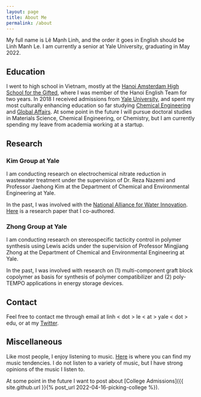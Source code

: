 ```yaml
---
layout: page
title: About Me
permalink: /about
---
```


My full name is Lê Mạnh Linh, and the order it goes in English should be Linh Manh Le. I am currently a senior at Yale University, graduating in May 2022.

## Education

I went to high school in Vietnam, mostly at the [Hanoi Amsterdam High School for the Gifted](http://www.hn-ams.edu.vn/en), where I was member of the Hanoi English Team for two years. In 2018 I received admissions from [Yale University](https://yale.edu), and spent my most culturally enhancing education so far studying [Chemical Engineering](https://seas.yale.edu/departments/chemical-and-environmental-engineering) and [Global Affairs](https://jackson.yale.edu/academics/the-global-affairs-major/). At some point in the future I will pursue doctoral studies in Materials Science, Chemical Engineering, or Chemistry, but I am currently spending my leave from academia working at a startup.

## Research

### Kim Group at Yale

I am conducting research on electrochemical nitrate reduction in wastewater treatment under the supervision of Dr. Reza Nazemi and Professor Jaehong Kim at the Department of Chemical and Environmental Engineering at Yale.

In the past, I was involved with the [National Alliance for Water Innovation](https://www.nawihub.org/). [Here](https://pubs.acs.org/doi/10.1021/acsestengg.1c00282) is a research paper that I co-authored.

### Zhong Group at Yale

I am conducting research on stereospecific tacticity control in polymer synthesis using Lewis acids under the supervision of Professor Mingjiang Zhong at the Department of Chemical and Environmental Engineering at Yale.

In the past, I was involved with research on (1) multi-component graft block copolymer as basis for synthesis of polymer compatibilizer and (2) poly-TEMPO applications in energy storage devices.

## Contact

Feel free to contact me through email at linh &lt; dot &gt; le &lt; at &gt; yale &lt; dot &gt; edu, or at my [Twitter](http://twitter.com/Manh_Linh_Le).

## Miscellaneous

Like most people, I enjoy listening to music. [Here](https://www.last.fm/user/aidenva) is where you can find my music tendencies. I do not listen to a variety of music, but I have strong opinions of the music I listen to.

At some point in the future I want to post about [College Admissions]({{ site.github.url }}{% post_url 2022-04-16-picking-college %}).

